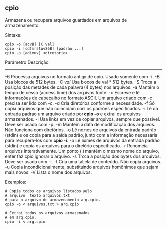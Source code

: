 ## cpio

Armazena ou recupera arquivos guardados em arquivos de
armazenamento.

Sintaxe:

	cpio -o [acvB] [C val]
	cpio -i [cdfmrstuvS6B] [padrão ...]
	cpio -p [adimuv] <diretorio>

Parâmetro Descrição
--------- ---------
-6        Processa arquivos no formato antigo de cpio.
          Usado somente com -i.
-B        Usa blocos de 512 bytes.
-C *val*  Usa blocos de val * 512 bytes.
-S        Troca a posição das metades de cada palavra (4
          bytes) nos arquivos.
-a        Mantém o tempo de cesso (access time) dos
          arquivos fonte.
-c        Escreve e lê informações de cabeçalho no
          formato ASCII. Um arquivo criado com -c precisa
          ser lido com -c.
-d        Cria diretórios conforme a necessidade.
-f        Só copia arquivos que não coincidam com os
          padrões especificados.
-i        Lê da entrada padrao um arquivo criado por **cpio -o**
          e extrai os arquivos armazenados.
-l        Usa links em vez de copiar arquivos, sempre que
          possivel. Deve ser usado com -p.
-m        Mantém a data de modificação dos arquivos.
          Não funciona com diretórios.
-o        Lê nomes de arquivos da entrada padrão (stdin)
          e os copia para a saída padrão, junto com a
          informação necessária para recuperá-los com
          **cpio -i**.
-p        Lê nomes de arquivos da entrada padrão (stdin)
          e copia os arquivos para o diretório especificado.
-r        Renomeia arquivos interativamente. Um ponto
          (.) mantém o mesmo nome do arquivo, enter faz
          cpio ignorar o arquivo.
-s        Troca a posição dos bytes dos arquivos. Deve
          ser usada com -i.
-t        Cria uma tabela de conteúdo. Não copia arquivos.
-u        Copia incondicionalmente, substituindo arquivos
          homônimos que sejam mais novos.
-V        Lista o nome dos arquivos.

Exemplos:

	# Copia todos os arquivos listados pelo 
    # arquivo  texto arquivos.txt
	# para o arquivo de armazenamento arq.cpio.
	cpio -o < arquivos.txt > arq.cpio

	# Extrai todos os arquivos armazenados 
    # em arq.cpio.
	cpio -i < arg.cpio

